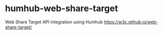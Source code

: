 # humhub-web-share-target
Web Share Target API integration using Humhub https://w3c.github.io/web-share-target/
